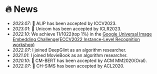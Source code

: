 # 🔥 News
- *2023.07*: 🎉 ALIP has been accepted by ICCV2023.
- *2023.01*: 🎉 Unicom has been accepted by ICLR2023.
- *2022.10*: We achieve 11/1022(top 1%) in the [Google Universal Image Embedding Challenge(ECCV2022 Instance-Level Recognition workshop)](https://www.kaggle.com/competitions/google-universal-image-embedding/overview/eccv-2022)
- *2022.07*: I joined DeepGlint as an algorithm researcher.
- *2021.01*: I joined MovieBook as an algorithm researcher.
- *2020.10*: 🎉 CM-BERT has been accepted by ACM MM2020(Oral).
- *2022.07*: 🎉 CH-SIMS has been accepted by ACL2020.